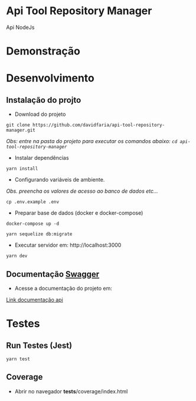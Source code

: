 # Api Tool Repository Manager

Api NodeJs

# Demonstração

# Desenvolvimento

## Instalação do projto

- Download do projeto

`git clone https://github.com/davidfaria/api-tool-repository-manager.git`

_Obs: entre na pasta do projeto para executar os comandos abaixo: `cd api-tool-repository-manager`_

- Instalar dependências

`yarn install`

- Configurando variáveis de ambiente.

_Obs. preencha os valores de acesso ao banco de dados etc..._

`cp .env.example .env`

- Preparar base de dados (docker e docker-compose)

`docker-compose up -d`

`yarn sequelize db:migrate`

- Executar servidor em: http://localhost:3000

`yarn dev`

## Documentação [Swagger](https://swagger.io/)

- Acesse a documentação do projeto em:

[Link documentação api](http://localhost:3000/api-docs)

# Testes

## Run Testes (Jest)

`yarn test`

## Coverage

- Abrir no navegador **tests**/coverage/index.html
